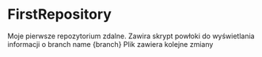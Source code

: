 # FirstRepository
Moje pierwsze repozytorium zdalne.
Zawira skrypt powłoki do wyświetlania informacji o branch name {branch}
Plik zawiera kolejne zmiany
